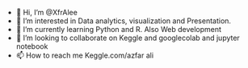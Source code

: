 - 👋 Hi, I’m @XfrAlee
- 👀 I’m interested in Data analytics, visualization and Presentation. 
- 🌱 I’m currently learning Python and R. Also Web development
- 💞️ I’m looking to collaborate on Keggle and googlecolab and jupyter notebook 
- 📫 How to reach me Keggle.com/azfar ali

<!---
XfrAlee/XfrAlee is a ✨ special ✨ repository because its `README.md` (this file) appears on your GitHub profile.
You can click the Preview link to take a look at your changes.
--->
